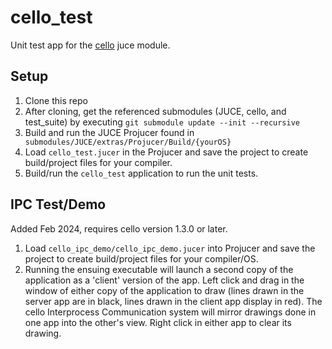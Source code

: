 # cello_test
Unit test app for the [cello](https://github.com/bgporter/cello) juce module. 

## Setup

1. Clone this repo
2. After cloning, get the referenced submodules (JUCE, cello, and test_suite) by executing `git submodule update --init --recursive` 
3. Build and run the JUCE Projucer found in ` submodules/JUCE/extras/Projucer/Build/{yourOS}`
4. Load `cello_test.jucer` in the Projucer and save the project to create build/project files for your compiler. 
5. Build/run the `cello_test` application to run the unit tests. 

## IPC Test/Demo

Added Feb 2024, requires cello version 1.3.0 or later. 

1. Load `cello_ipc_demo/cello_ipc_demo.jucer` into Projucer and save the project to create build/project files for your compiler/OS.
2. Running the ensuing executable will launch a second copy of the application as a 'client' version of the app. Left click and drag in the window of either copy of the application to draw (lines drawn in the server app are in black, lines drawn in the client app display in red). The cello Interprocess Communication system will mirror drawings done in one app into the other's view. Right click in either app to clear its drawing. 
